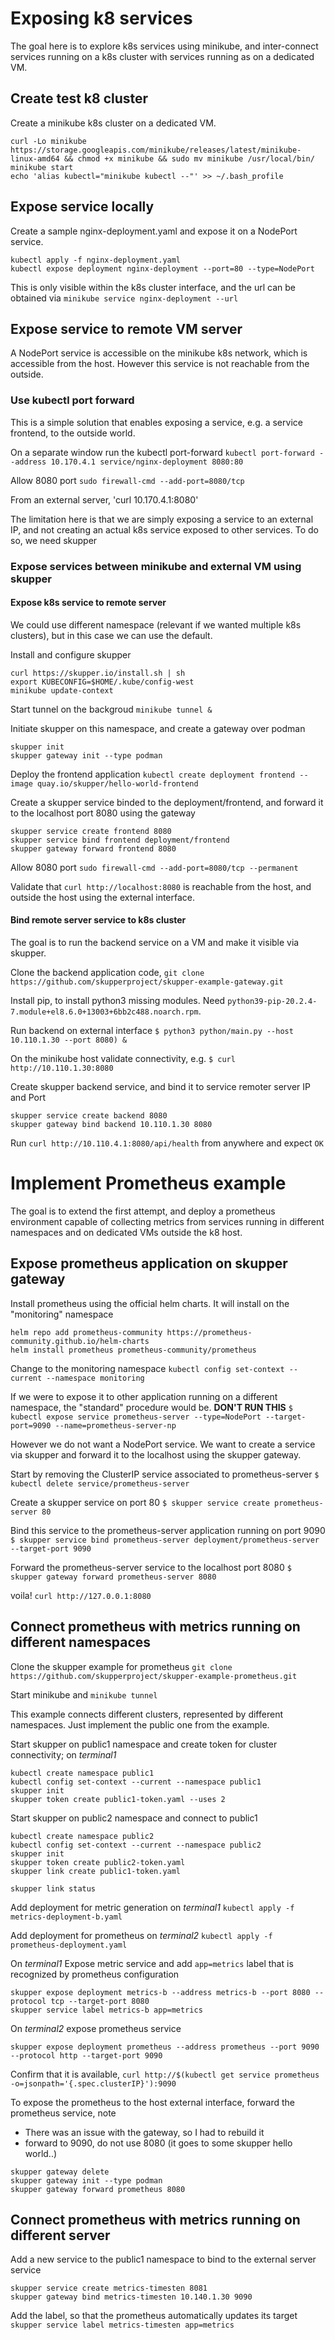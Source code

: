 # Exposing k8 services

The goal here is to explore k8s services using minikube, and inter-connect services running on a k8s cluster with services running as on a dedicated VM.

## Create test k8 cluster

Create a minikube k8s cluster on a dedicated VM.

```
curl -Lo minikube https://storage.googleapis.com/minikube/releases/latest/minikube-linux-amd64 && chmod +x minikube && sudo mv minikube /usr/local/bin/
minikube start
echo 'alias kubectl="minikube kubectl --"' >> ~/.bash_profile
```

## Expose service locally

Create a sample nginx-deployment.yaml and expose it on a NodePort service. 
```
kubectl apply -f nginx-deployment.yaml
kubectl expose deployment nginx-deployment --port=80 --type=NodePort
```

This is only visible within the k8s cluster interface, and the url can be obtained via `minikube service nginx-deployment --url`

## Expose service to remote VM server

A NodePort service is accessible on the minikube k8s network, which is accessible from the host. However this service is not reachable from the outside.

### Use kubectl port forward

This is a simple solution that enables exposing a service, e.g. a service frontend, to the outside world.

On a separate window run the kubectl port-forward `kubectl port-forward --address 10.170.4.1 service/nginx-deployment 8080:80`

Allow 8080 port `sudo firewall-cmd --add-port=8080/tcp`

From an external server, 'curl 10.170.4.1:8080'

The limitation here is that we are simply exposing a service to an external IP, and not creating an actual k8s service exposed to other services. To do so, we need skupper

### Expose services between minikube and external VM using skupper

#### **Expose k8s service to remote server**

We could use different namespace (relevant if we wanted multiple k8s clusters), but in this case we can use the default.

Install and configure skupper
```
curl https://skupper.io/install.sh | sh
export KUBECONFIG=$HOME/.kube/config-west
minikube update-context
```

Start tunnel on the backgroud `minikube tunnel &`

Initiate skupper on this namespace, and create a gateway over podman
```
skupper init
skupper gateway init --type podman
```

Deploy the frontend application `kubectl create deployment frontend --image quay.io/skupper/hello-world-frontend`

Create a skupper service binded to the deployment/frontend, and forward it to the localhost port 8080 using the gateway
```
skupper service create frontend 8080
skupper service bind frontend deployment/frontend
skupper gateway forward frontend 8080
```

Allow 8080 port `sudo firewall-cmd --add-port=8080/tcp --permanent`

Validate that `curl http://localhost:8080` is reachable from the host, and outside the host using the external interface.

#### **Bind remote server service to k8s cluster**

The goal is to run the backend service on a VM and make it visible via skupper.

Clone the backend application code, `git clone https://github.com/skupperproject/skupper-example-gateway.git`

Install pip, to install python3 missing modules. Need `python39-pip-20.2.4-7.module+el8.6.0+13003+6bb2c488.noarch.rpm`.

Run backend on external interface `$ python3 python/main.py --host 10.110.1.30 --port 8080) &`

On the minikube host validate connectivity, e.g.  `$ curl http://10.110.1.30:8080`

Create skupper backend service, and bind it to service remoter server IP and Port

```
skupper service create backend 8080
skupper gateway bind backend 10.110.1.30 8080
```

Run `curl http://10.110.4.1:8080/api/health` from anywhere and expect `OK`


# Implement Prometheus example

The goal is to extend the first attempt, and deploy a prometheus environment capable of collecting metrics from services running in different namespaces and on dedicated VMs outside the k8 host.

## Expose prometheus application on skupper gateway

Install prometheus using the official helm charts. It will install on the "monitoring" namespace
```
helm repo add prometheus-community https://prometheus-community.github.io/helm-charts
helm install prometheus prometheus-community/prometheus
```

Change to the monitoring namespace `kubectl config set-context --current --namespace monitoring`

If we were to expose it to other application running on a different namespace, the "standard" procedure would be. **DON'T RUN THIS**
`$ kubectl expose service prometheus-server --type=NodePort --target-port=9090 --name=prometheus-server-np`

However we do not want a NodePort service. We want to create a service via skupper and forward it to the localhost using the skupper gateway.

Start by removing the ClusterIP service associated to prometheus-server
`$ kubectl delete service/prometheus-server`

Create a skupper service on port 80
`$ skupper service create prometheus-server 80`

Bind this service to the prometheus-server application running on port 9090
`$ skupper service bind prometheus-server deployment/prometheus-server --target-port 9090`

Forward the prometheus-server service to the localhost port 8080
`$ skupper gateway forward prometheus-server 8080`

voila! `curl http://127.0.0.1:8080`

## Connect prometheus with metrics running on different namespaces

Clone the skupper example for prometheus `git clone https://github.com/skupperproject/skupper-example-prometheus.git`

Start minikube and `minikube tunnel`

This example connects different clusters, represented by different namespaces. Just implement the public one from the example.

Start skupper on public1 namespace and create token for cluster connectivity; on *terminal1*
```
kubectl create namespace public1
kubectl config set-context --current --namespace public1
skupper init
skupper token create public1-token.yaml --uses 2
```

Start skupper on public2 namespace and connect to public1
```
kubectl create namespace public2
kubectl config set-context --current --namespace public2
skupper init
skupper token create public2-token.yaml
skupper link create public1-token.yaml

skupper link status
```

Add deployment for metric generation on *terminal1* `kubectl apply -f metrics-deployment-b.yaml`

Add deployment for prometheus on *terminal2* `kubectl apply -f prometheus-deployment.yaml`

On *terminal1* Expose metric service and add `app=metrics` label that is recognized by prometheus configuration
```
skupper expose deployment metrics-b --address metrics-b --port 8080 --protocol tcp --target-port 8080
skupper service label metrics-b app=metrics
```

On *terminal2* expose prometheus service
```
skupper expose deployment prometheus --address prometheus --port 9090 --protocol http --target-port 9090
```

Confirm that it is available, `curl http://$(kubectl get service prometheus -o=jsonpath='{.spec.clusterIP}'):9090`

To expose the prometheus to the host external interface, forward the prometheus service, note
* There was an issue with the gateway, so I had to rebuild it
* forward to 9090, do not use 8080 (it goes to some skupper hello world..)

```
skupper gateway delete
skupper gateway init --type podman
skupper gateway forward prometheus 8080
```

## Connect prometheus with metrics running on different server

Add a new service to the public1 namespace to bind to the external server service
```
skupper service create metrics-timesten 8081
skupper gateway bind metrics-timesten 10.140.1.30 9090
```

Add the label, so that the prometheus automatically updates its target `skupper service label metrics-timesten app=metrics`



